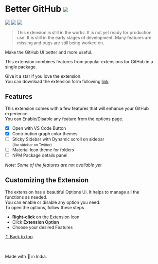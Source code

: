 # Better GitHub ![][sh_chrome]

![][sh_gh_stars] ![][sh_version] [![][sh_downloads]][release]

> This extension is still in the works. It is not yet ready for production use. It is still in the early stages of development. Many features are missing and bugs are still being worked on.

Make the GitHub UI better and more useful.

This extension combines features from popular extensions for GitHub in a single package.

Give it a star if you love the extension.\
You can download the extension form following [link][release].

## Features

This extension comes with a few features that will enhance your GitHub experience.\
You can Enable/Disable any feature from the options page.

- [X] Open with VS Code Button
- [X] Contribution graph color themes
- [ ] Sticky Sidebar with Dynamic scroll on sidebar\
  <small>(like sidebar on Twitter)</small>
- [ ] Material Icon theme for folders
- [ ] NPM Package details panel

_Note: Some of the features are not available yet_

## Customizing the Extension

The extension has a beautiful Options UI. It helps to manage all the functions as needed.\
You can enable or disable any option you need.\
To open the options, follow these steps

- **Right-click** on the Extension Icon
- Click **Extension Option**
- Choose your desired Features

[&#x21e1; Back to top](#)

<br/><br/>
Made with 💖 in India.

<!-- Links -->

[release]: https://github.com/GrayGalaxy/better-github/releases ' '

<!-- Shields -->

[sh_gh_stars]: https://img.shields.io/github/stars/GrayGalaxy/better-github.svg?logo=github&label=Stars
[sh_chrome]: https://img.shields.io/badge/-Chrome-black?logo=google-chrome&logoColor=white
[sh_version]: https://img.shields.io/github/v/release/graygalaxy/better-github?include_prereleases&label=Version
[sh_downloads]: https://img.shields.io/github/downloads/GrayGalaxy/better-github/total?label=Downloads
